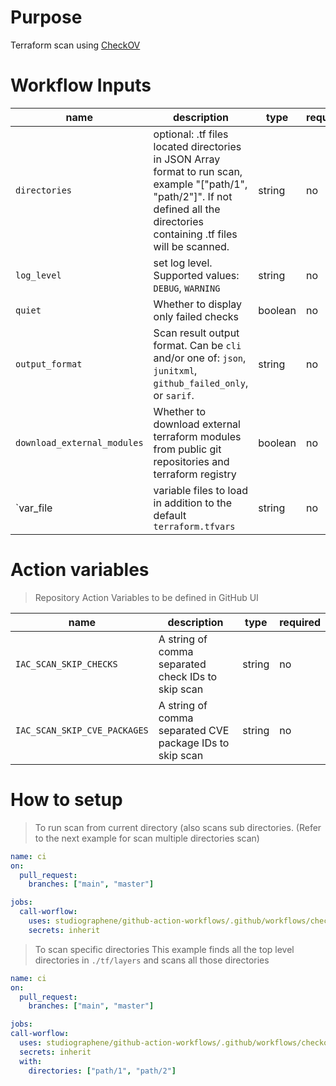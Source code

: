 # Purpose

Terraform scan using [CheckOV](https://github.com/marketplace/actions/checkov-github-action)

# Workflow Inputs

| name                        | description                                                                                                                                                                        | type    | required | default     |
| --------------------------- | ---------------------------------------------------------------------------------------------------------------------------------------------------------------------------------- | ------- | -------- | ----------- |
| `directories`               | optional: .tf files located directories in JSON Array format to run scan, example "["path/1", "path/2"]". If not defined all the directories containing .tf files will be scanned. | string  | no       | `[.]`       |
| `log_level`                 | set log level. Supported values: `DEBUG`, `WARNING`                                                                                                                                | string  | no       | `WARNING`   |
| `quiet`                     | Whether to display only failed checks                                                                                                                                              | boolean | no       | `true`      |
| `output_format`             | Scan result output format. Can be `cli` and/or one of: `json`, `junitxml`, `github_failed_only`, or `sarif`.                                                                       | string  | no       | `cli,sarif` |
| `download_external_modules` | Whether to download external terraform modules from public git repositories and terraform registry                                                                                 | boolean | no       | `true`      |
| `var_file                   | variable files to load in addition to the default `terraform.tfvars`                                                                                                               | string  | no       |             |

# Action variables

> Repository Action Variables to be defined in GitHub UI

| name                         | description                                              | type   | required |
| ---------------------------- | -------------------------------------------------------- | ------ | -------- |
| `IAC_SCAN_SKIP_CHECKS`       | A string of comma separated check IDs to skip scan       | string | no       |
| `IAC_SCAN_SKIP_CVE_PACKAGES` | A string of comma separated CVE package IDs to skip scan | string | no       |

# How to setup

> To run scan from current directory (also scans sub directories. (Refer to the next example for scan multiple directories scan)

```yaml
name: ci
on:
  pull_request:
    branches: ["main", "master"]

jobs:
  call-worflow:
    uses: studiographene/github-action-workflows/.github/workflows/checkov-terraform-iac-scan.yml@master
    secrets: inherit
```

> To scan specific directories
> This example finds all the top level directories in `./tf/layers` and scans all those directories

```yaml
name: ci
on:
  pull_request:
    branches: ["main", "master"]

jobs:
call-worflow:
  uses: studiographene/github-action-workflows/.github/workflows/checkov-terraform-iac-scan.yml@master # if you want alternatively pin to tag version version
  secrets: inherit
  with:
    directories: ["path/1", "path/2"]
```
